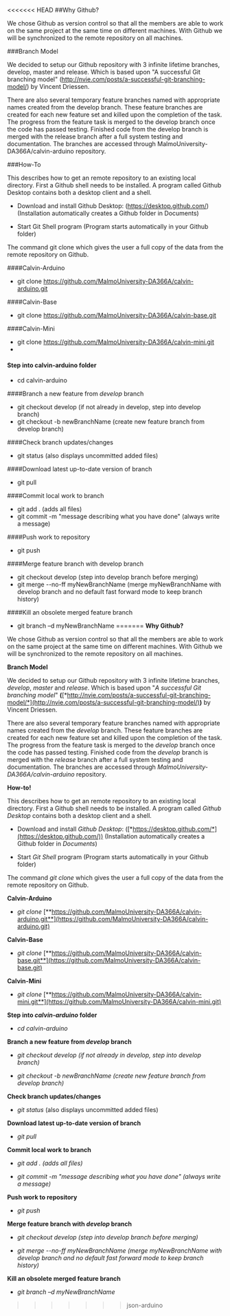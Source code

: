 <<<<<<< HEAD
##Why Github?

We chose Github as version control so that all the members are able to work on the same project at the same time on different machines. With Github we will be synchronized to the remote repository on all machines.

###Branch Model

We decided to setup our Github repository with 3 infinite lifetime branches, develop, master and release. Which is based upon "A successful Git branching model" (<http://nvie.com/posts/a-successful-git-branching-model/>) by Vincent Driessen.

There are also several temporary feature branches named with appropriate names created from the develop branch. These feature branches are created for each new feature set and killed upon the completion of the task. The progress from the feature task is merged to the develop branch once the code has passed testing. Finished code from the develop branch is merged with the release branch after a full system testing and documentation. The branches are accessed through MalmoUniversity-DA366A/calvin-arduino repository.

###How-To

This describes how to get an remote repository to an existing local directory. First a Github shell needs to be installed. A program called Github Desktop contains both a desktop client and a shell.

* Download and install Github Desktop: (https://desktop.github.com/) (Installation automatically creates a Github folder in Documents)

* Start Git Shell program (Program starts automatically in your Github folder)

The command git clone which gives the user a full copy of the data from the remote repository on Github.

####Calvin-Arduino
* git clone https://github.com/MalmoUniversity-DA366A/calvin-arduino.git

####Calvin-Base
* git clone https://github.com/MalmoUniversity-DA366A/calvin-base.git

####Calvin-Mini
* git clone https://github.com/MalmoUniversity-DA366A/calvin-mini.git
* 
#### Step into calvin-arduino folder
* cd calvin-arduino

####Branch a new feature from _develop_ branch
* git checkout develop (if not already in develop, step into develop branch)
* git checkout -b newBranchName (create new feature branch from develop branch)

####Check branch updates/changes
* git status (also displays uncommitted added files)

####Download latest up-to-date version of branch
* git pull

####Commit local work to branch
* git add . (adds all files)
* git commit -m "message describing what you have done" (always write a message)

####Push work to repository
* git push

####Merge feature branch with develop branch
* git checkout develop (step into develop branch before merging)
* git merge --no-ff myNewBranchName (merge myNewBranchName with develop branch and no default fast forward mode to keep branch history)

####Kill an obsolete merged feature branch
* git branch –d myNewBranchName
=======
**Why Github?**

We chose Github as version control so that all the members are able to
work on the same project at the same time on different machines. With
Github we will be synchronized to the remote repository on all machines.

**Branch Model**

We decided to setup our Github repository with 3 infinite lifetime
branches, *develop*, *master* and *release*. Which is based upon "*A
successful Git branching model*"
**(**[*http://nvie.com/posts/a-successful-git-branching-model/*](http://nvie.com/posts/a-successful-git-branching-model/)**)**
by Vincent Driessen.

There are also several temporary feature branches named with appropriate
names created from the *develop* branch. These feature branches are
created for each new feature set and killed upon the completion of the
task. The progress from the feature task is merged to the *develop*
branch once the code has passed testing. Finished code from the
*develop* branch is merged with the *release* branch after a full system
testing and documentation. The branches are accessed through
*MalmoUniversity-DA366A/calvin-arduino* repository.

**How-to!**

This describes how to get an remote repository to an existing local
directory. First a Github shell needs to be installed. A program called
*Github Desktop* contains both a desktop client and a shell.

-   Download and install *Github Desktop*:
    ([*https://desktop.github.com/*](https://desktop.github.com/))
    (Installation automatically creates a Github folder in *Documents*)

-   Start *Git Shell* program (Program starts automatically in your
    Github folder)

The command *git clone* which gives the user a full copy of the data
from the remote repository on Github.

**Calvin-Arduino**

-   *git clone*
    [**https://github.com/MalmoUniversity-DA366A/calvin-arduino.git**](https://github.com/MalmoUniversity-DA366A/calvin-arduino.git)

**Calvin-Base**

-   *git clone*
    [**https://github.com/MalmoUniversity-DA366A/calvin-base.git**](https://github.com/MalmoUniversity-DA366A/calvin-base.git)

**Calvin-Mini**

-   *git clone*
    [**https://github.com/MalmoUniversity-DA366A/calvin-mini.git**](https://github.com/MalmoUniversity-DA366A/calvin-mini.git)

**Step into *calvin-arduino* folder**

-   *cd calvin-arduino*

**Branch a new feature from *develop* branch**

-   *git checkout develop (if not already in develop, step into
    develop branch)*

-   *git checkout -b newBranchName (create new feature branch from
    develop branch)*

**Check branch updates/changes**

-   *git status* (also displays uncommitted added files)

**Download latest up-to-date version of branch**

-   *git pull*

**Commit local work to branch**

-   *git add . (adds all files)*

-   *git commit -m "message describing what you have done" (*always
    write a message*)*

**Push work to repository**

-   *git push*

**Merge feature branch with *develop* branch**

-   *git checkout develop (step into develop branch before merging)*

-   *git merge --no-ff* *myNewBranchName (*merge *myNewBranchName* with
    *develop* branch and no default fast forward mode to keep branch
    history*)*

**Kill an obsolete merged feature branch**

-   *git branch –d myNewBranchName*
>>>>>>> json-arduino
